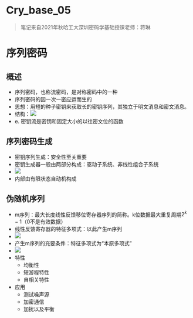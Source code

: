 # Cry_base_05

> 笔记来自2021年秋哈工大深圳密码学基础授课老师：蒋琳

# 序列密码
## 概述
- 序列密码，也称流密码，是对称密码中的一种
- 序列密码的因一次一密应运而生的
-  思想：用短的种子密钥来获取长的密钥序列，其独立于明文消息和密文消息。
- 结构：![](https://raw.githubusercontent.com/QizhengZou/Drawing_bed/main/20211219091626.png)
- e. 密钥流是密钥和固定大小的以往密文位的函数
## 序列密码生成
- 密钥序列生成：安全性至关重要
- 密钥生成器一般由两部分构成：驱动子系统、非线性组合子系统
- ![](https://raw.githubusercontent.com/QizhengZou/Drawing_bed/main/20211219091710.png)
- 内部由有限状态自动机构成
## 伪随机序列
- m序列：最大长度线性反馈移位寄存器序列的简称。k位数据最大重复周期$2^k-1$（0不是有效数据）
- 线性反馈寄存器的特征多项式：以此产生m序列
- ![](https://raw.githubusercontent.com/QizhengZou/Drawing_bed/main/20211219091914.png)
- 产生m序列的充要条件：特征多项式为“本原多项式”
- ![](https://raw.githubusercontent.com/QizhengZou/Drawing_bed/main/20211219091945.png)
- 特性
    - 均衡性
    - 短游程特性
    - 自相关特性
- 应用
    - 测试噪声源
    - 加密通信
    - 加扰以及平衡




